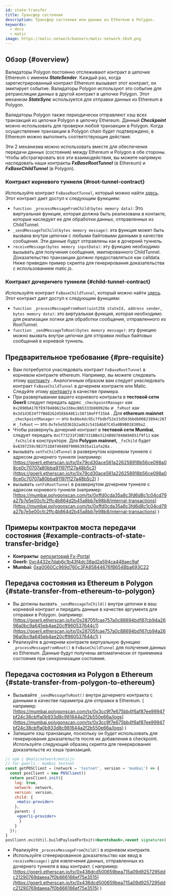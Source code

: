 ```yaml
---
id: state-transfer
title: Трансфер состояния
description: Трансфер состояния или данных из Ethereum в Polygon.
keywords:
  - docs
  - matic
image: https://matic.network/banners/matic-network-16x9.png
---
```


## Обзор {#overview}

Валидаторы Polygon постоянно отслеживают контракт в цепочке Ethereum с именем **_StateSender_**. Каждый раз, когда зарегистрированный контракт Ethereum вызывает этот контракт, он эмитирует событие. Валидаторы Polygon используют это событие для ретрансляции данных в другой контракт в цепочке Polygon. Этот механизм **_StateSync_** используется для отправки данных из Ethereum в Polygon.

Валидаторы Polygon также периодически отправляют хэш всех транзакций из цепочки Polygon в цепочку Ethereum. Данный **_Checkpoint_** можно использовать для проверки любой транзакции в Polygon. Когда осуществление транзакции в Polygon chain будет подтверждено, в Ethereum можно выполнить соответствующие действия.

Эти 2 механизма можно использовать вместе для обеспечения передачи данных (состояния) между Ethereum и Polygon в обе стороны. Чтобы абстрагировать все эти взаимодействия, вы можете напрямую наследовать наши контракты **_FxBaseRootTunnel_** (в Ethereum) и **_FxBaseChildTunnel_** (в Polygon).

### Контракт корневого туннеля {#root-tunnel-contract}

Используйте контракт `FxBaseRootTunnel`, который можно найти [здесь](https://github.com/jdkanani/fx-portal/blob/main/contracts/tunnel/FxBaseRootTunnel.sol). Этот контракт дает доступ к следующим функциям:

- `function _processMessageFromChild(bytes memory data)`: Это виртуальная функция, которая должна быть реализована в контакте, которые наследует ее для обработки данных, отправленных из ChildTunnel.
- `_sendMessageToChild(bytes memory message)`: эта функция может быть вызвана внутри цепочки с любыми байтовыми данными в качестве сообщения. Эти данные будут отправлены как в дочерний туннель.
- `receiveMessage(bytes memory inputData)`: эту функцию необходимо вызывать для получения сообщения, эмитированного ChildTunnel. Доказательство транзакции должно предоставляться как calldata. Ниже приведен пример скрипта для генерирования доказательства с использованием matic.js.

### Контракт дочернчего туннеля {#child-tunnel-contract}

Используйте контракт `FxBaseChildTunnel`, который можно найти [здесь](https://github.com/jdkanani/fx-portal/blob/main/contracts/tunnel/FxBaseChildTunnel.sol). Этот контракт дает доступ к следующим функциям:

- `function _processMessageFromRoot(uint256 stateId, address sender, bytes memory data)`: это виртуальная функция, которая необходимо для реализации логики для обработки сообщения, отправленного из RootTunnel.
- `function _sendMessageToRoot(bytes memory message)`: эту функцию можно вызвать внутри цепочки для отправки любых байтовых сообщений в корневой туннель.

## Предварительное требование {#pre-requisite}

- Вам потребуется унаследовать контракт `FxBaseRootTunnel` в корневом контракте ethereum. Например, вы можете следовать этому [контракту](https://github.com/jdkanani/fx-portal/blob/main/contracts/examples/state-transfer/FxStateRootTunnel.sol) . Аналогичным образом вам следует унаследовать контракт `FxBaseChildTunnel` в дочернем контракте или Matic. Следуйте этому [контракту](https://github.com/jdkanani/fx-portal/blob/main/contracts/examples/state-transfer/FxStateChildTunnel.sol) в качестве примера.
- При развертывании вашего корневого контракта в **тестовой сети Goerli** следует передать адрес `_checkpointManager` как `0x2890bA17EfE978480615e330ecB65333b880928e` и `_fxRoot` как `0x3d1d3E34f7fB6D26245E6640E1c50710eFFf15bA` . Для **ethereum mainnet** `_checkpointManager` — это `0x86e4dc95c7fbdbf52e33d563bbdb00823894c287` и `_fxRoot` — это `0xfe5e5D361b2ad62c541bAb87C45a0B9B018389a2`.
- Чтобы развернуть дочерний контракт в **тестовой сети Mumbai**, следует передать `0xCf73231F28B7331BBe3124B907840A94851f9f11` как `_fxChild` в конструкторе. Для **Polygon mainnet,** `_fxChild` будет `0x8397259c983751DAf40400790063935a11afa28a` .
- вызывать `setFxChildTunnel` в развернутом корневом туннеле с адресом дочернего туннеля (например: [https://goerli.etherscan.io/tx/0x79cd30ace561a226258918b56ce098a08ce0c70707a80bba91197f127a48b5c2](https://goerli.etherscan.io/tx/0x79cd30ace561a226258918b56ce098a08ce0c70707a80bba91197f127a48b5c2) )
- вызывать `setFxRootTunnel` в развернутом дочернем туннеле с адресом корневого туннеля (например: [https://mumbai.polygonscan.com/tx/0xffd0cda35a8c3fd6d8c1c04cd79a27b7e5e00cfc2ffc4b864d2b45a8bb7e98b8/internal-transactions](https://mumbai.polygonscan.com/tx/0xffd0cda35a8c3fd6d8c1c04cd79a27b7e5e00cfc2ffc4b864d2b45a8bb7e98b8/internal-transactions) )

## Примеры контрактов моста передачи состояния {#example-contracts-of-state-transfer-bridge}

- **Контракты**: [репозиторий Fx-Portal](https://github.com/jdkanani/fx-portal/tree/main/contracts/tunnel)
- **Goerli:** [0xc4432e7dab6c1b43f4dc38ad2a594ca448aec9af](https://goerli.etherscan.io/address/0xc4432e7dab6c1b43f4dc38ad2a594ca448aec9af)
- **Mumbai:** [0xa0060Cc969d760c3FA85844676fB654Bba693C22](https://mumbai.polygonscan.com/address/0xa0060Cc969d760c3FA85844676fB654Bba693C22/transactions)

## Передача состояния из Ethereum в Polygon {#state-transfer-from-ethereum-to-polygon}

- Вы должны вызвать `_sendMessageToChild()` внутри цепочки в ваш корневой контракт и передать данные в качестве аргумента для отправки в Polygon. (например: [https://goerli.etherscan.io/tx/0x28705fcae757a0c88694bd167cb94a2696a0bc9a645eb4ae20cff960537644c1](https://goerli.etherscan.io/tx/0x28705fcae757a0c88694bd167cb94a2696a0bc9a645eb4ae20cff960537644c1) )
- Реализуйте в дочернем контракте виртуальную функцию `_processMessageFromRoot()` в `FxBaseChildTunnel` для получения данных из Ethereum. Данные будут получены автоматически от приемника состояния при синхронизации состояния.

## Передача состояния из Polygon в Ethereum {#state-transfer-from-polygon-to-ethereum}

- Вызывайте `_sendMessageToRoot()` внутри дочернего контракта с данными в качестве параметра для отправки в Ethereum. ( например: [https://mumbai.polygonscan.com/tx/0x3cc9f7e675bb4f6af87ee99947bf24c38cbffa0b933d8c981644a2f2b550e66a/logs](https://mumbai.polygonscan.com/tx/0x3cc9f7e675bb4f6af87ee99947bf24c38cbffa0b933d8c981644a2f2b550e66a/logs) )
- Запишите хэш транзакции, поскольку он будет использовать для генерирования доказательств после их добавления в checkpoint. Используйте следующий образец скрипта для генерирования доказательств из хэша транзакций.

```jsx
// npm i @maticnetwork/maticjs
// for goerli - mumbai testnet
const getPOSClient = (network = 'testnet', version = 'mumbai') => {
  const posClient = new POSClient()
  return posClient.init({
    log: true,
    network: network,
    version: version,
    child: {
     <matic-provider>
    },
    parent: {
     <goerli-provider>
      }
    }
  });
}
posClient.exitUtil.buildPayloadForExit(<burntxhash>,<event signature>)
```

- Реализуйте `_processMessageFromChild()` в корневом контракте.
- Используйте сгенерированное доказательство как ввод в `receiveMessage()` для извлечения данных, отправленных из дочернего туннеля в ваш контракт. ( например: [https://goerli.etherscan.io/tx/0x436dcd500659bea715a09d9257295ddc21290769daeea7f0b666166ef75e3515](https://goerli.etherscan.io/tx/0x436dcd500659bea715a09d9257295ddc21290769daeea7f0b666166ef75e3515) )
